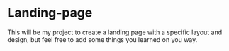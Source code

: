 # Landing-page
This will be my project to create a landing page with a specific layout and design, but feel free to add some things you learned on you way.
